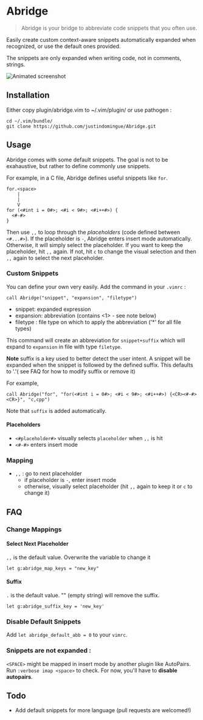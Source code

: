 # Abridge

> Abridge is your bridge to abbreviate code snippets that you often use.

Easily create custom context-aware snippets automatically expanded when recognized, or use the default ones provided. 

The snippets are only expanded when writing code, not in comments, strings.

![Animated screenshot](http://www.justindomingue.com/public/screenshot.gif)

## Installation

Either copy plugin/abridge.vim to ~/.vim/plugin/ or use pathogen :

    cd ~/.vim/bundle/
    git clone https://github.com/justindomingue/Abridge.git
    
## Usage

Abridge comes with some default snippets. The goal is not to be exahaustive, but rather to define commonly use snippets. 

For example, in a C file, Abridge defines useful snippets like `for`.

    for.<space>
        |
        |
        V
    for (<#int i = 0#>; <#i < 9#>; <#i++#>) {
      <#-#>
    }

Then use `,,` to loop through the *placeholders* (code defined between `<#...#>`). If the placeholder is `-`, Abridge enters insert mode automatically. Otherwise, it will simply select the placeholder. If you want to keep the placeholder, hit `,,` again. If not, hit `c` to change the visual selection and then `,,` again to select the next placeholder.

### Custom Snippets

You can define your own very easily. Add the command in your `.vimrc` :

    call Abridge("snippet", "expansion", "filetype")

- snippet: expanded expression
- expansion: abbreviation (contains <1> - see note below)
- filetype : file type on which to apply the abbreviation ('*' for all file types)

This command will create an abbreviation for `snippet+suffix` which will expand to `expansion` in file with type `filetype`.

**Note** suffix is a key used to better detect the user intent. A snippet will be expanded when the snippet is followed by the defined suffix. This defaults to '.'( see FAQ for how to modify suffix or remove it)

For example, 

    call Abridge("for", "for(<#int i = 0#>; <#i < 9#>; <#i++#>) {<CR><#-#><CR>}", "c,cpp")

Note that `suffix` is added automatically.

#### Placeholders

- `<#placeholder#>` visually selects `placeholder` when `,,` is hit
- `<#-#>` enters insert mode

### Mapping

- `,,` : go to next placeholder
  - if placeholder is `-`, enter insert mode
  - otherwise, visually select placeholder (hit `,,` again to keep it or `c` to change it)

## FAQ

### Change Mappings

#### Select Next Placeholder

`,,` is the default value. Overwrite the variable to change it

    let g:abridge_map_keys = "new_key"

#### Suffix

`.` is the default value. "" (empty string) will remove the suffix.

    let g:abridge_suffix_key = 'new_key'

### Disable Default Snippets

Add `let abridge_default_abb = 0` to your `vimrc`.

### Snippets are not expanded : 

`<SPACE>` might be mapped in insert mode by another plugin like AutoPairs. Run `:verbose imap <space>` to check. For now, you'll have to **disable autopairs**.
## Todo

- Add default snippets for more language (pull requests are welcomed!)
